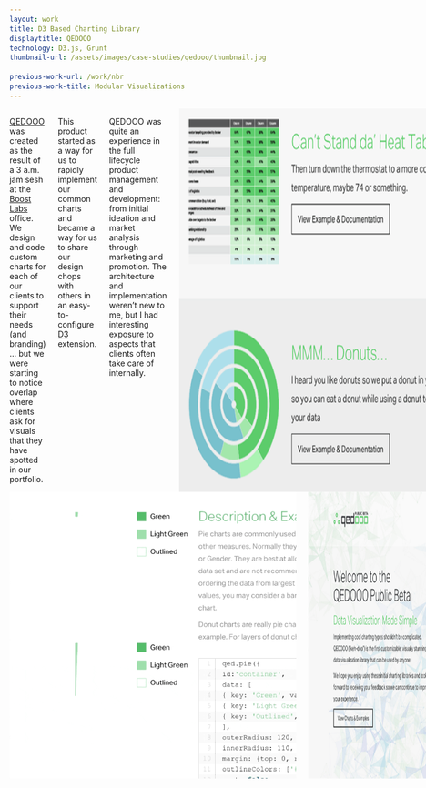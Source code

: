 ```yaml
---
layout: work
title: D3 Based Charting Library
displaytitle: QEDOOO
technology: D3.js, Grunt
thumbnail-url: /assets/images/case-studies/qedooo/thumbnail.jpg

previous-work-url: /work/nbr
previous-work-title: Modular Visualizations
---
```


<div class="row">
    <div class="medium-6 columns">
        <p><a href="http://www.qedooo.com">QEDOOO</a> was created as the result of a 3 a.m. jam sesh at the <a href="http://www.boostlabs.com">Boost Labs</a> office. We design and code custom charts for each of our clients to support their needs (and branding) … but we were starting to notice overlap where clients ask for visuals that they have spotted in our portfolio.</p>
        <p>This product started as a way for us to rapidly implement our common charts and became a way for us to share our design chops with others in an easy-to-configure <a href="http://www.d3js.org">D3</a> extension.</p>
        <p>QEDOOO was quite an experience in the full lifecycle product management and development: from initial ideation and market analysis through marketing and promotion. The architecture and implementation weren’t new to me, but I had interesting exposure to aspects that clients often take care of internally.</p>
        <img src="/assets/images/case-studies/qedooo/samples.png" alt="">
    </div>
    <div class="medium-6 columns">
        <img src="/assets/images/case-studies/qedooo/animation.gif" alt="">
        <img src="/assets/images/case-studies/qedooo/beta-website.png" alt="">
        <h4>Results</h4>
        <p>At this point in the product lifecycle, we’re in public beta and are continuing to collect (and incorporate) feedback from our helpful beta testers.</p>
    </div>
</div>



